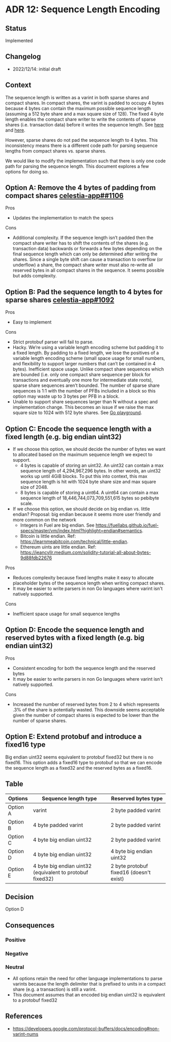 # ADR 12: Sequence Length Encoding

## Status

Implemented

## Changelog

- 2022/12/14: initial draft

## Context

The sequence length is written as a varint in both sparse shares and compact shares. In compact shares, the varint is padded to occupy 4 bytes because 4 bytes can contain the maximum possible sequence length (assuming a 512 byte share and a max square size of 128). The fixed 4 byte length enables the compact share writer to write the contents of sparse shares (i.e. transaction data) before it writes the sequence length. See [here](https://github.com/celestiaorg/celestia-app/blob/76153bf7f3263734f31e7afd84f1e48a2f573599/pkg/shares/split_compact_shares.go#L132-L145) and [here](https://github.com/celestiaorg/celestia-app/blob/76153bf7f3263734f31e7afd84f1e48a2f573599/pkg/shares/split_compact_shares.go#L113).

However, sparse shares do not pad the sequence length to 4 bytes. This inconsistency means there is a different code path for parsing sequence lengths from compact shares vs. sparse shares.

We would like to modify the implementation such that there is only one code path for parsing the sequence length. This document explores a few options for doing so.

## Option A: Remove the 4 bytes of padding from compact shares [celestia-app##1106](https://github.com/celestiaorg/celestia-app/issues/1106)

Pros

- Updates the implementation to match the specs

Cons

- Additional complexity. If the sequence length isn’t padded then the compact share writer has to shift the contents of the shares (e.g. transaction data) backwards or forwards a few bytes depending on the final sequence length which can only be determined after writing the shares. Since a single byte shift can cause a transaction to overflow (or underflow) a share, the compact share writer must also re-write all reserved bytes in all compact shares in the sequence. It seems possible but adds complexity.

## Option B: Pad the sequence length to 4 bytes for sparse shares [celestia-app#1092](https://github.com/celestiaorg/celestia-app/issues/1092)

Pros

- Easy to implement

Cons

- Strict protobuf parser will fail to parse.
- Hacky. We’re using a variable length encoding scheme but padding it to a fixed length. By padding to a fixed length, we lose the positives of a variable length encoding scheme (small space usage for small numbers, and flexibility to support larger numbers that can’t be contained in 4 bytes).
Inefficient space usage. Unlike compact share sequences which are bounded (i.e. only one compact share sequence per block for transactions and eventually one more for intermediate state roots), sparse share sequences aren’t bounded. The number of sparse share sequences is 1:1 with the number of PFBs included in a block so this option may waste up to 3 bytes per PFB in a block.
- Unable to support share sequences larger than N without a spec and implementation change. This becomes an issue if we raise the max square size to 1024 with 512 byte shares. See [Go playground](https://go.dev/play/p/xXsk4bIyCQS).

## Option C: Encode the sequence length with a fixed length (e.g. big endian uint32)

- If we choose this option, we should decide the number of bytes we want to allocated based on the maximum sequence length we expect to support.
  - 4 bytes is capable of storing an uint32. An uint32 can contain a max sequence length of 4,294,967,296 bytes. In other words, an uint32 works up until 4GiB blocks. To put this into context, this max sequence length is hit with 1024 byte share size and max square size of 2048.
  - 8 bytes is capable of storing a uint64. A uint64 can contain a max sequence length of 18,446,744,073,709,551,615 bytes so pebibyte scale.
- If we choose this option, we should decide on big endian vs. little endian? Proposal: big endian because it seems more user friendly and more common on the network
  - Integers in Fuel are big endian. See <https://fuellabs.github.io/fuel-specs/master/vm/index.html?highlight=endian#semantics>.
  <!-- markdown-link-check-disable -->
  - Bitcoin is little endian. Ref: <https://learnmeabitcoin.com/technical/little-endian>.
  <!-- markdown-link-check-enable -->
  - Ethereum uints are little endian. Ref: <https://jeancvllr.medium.com/solidity-tutorial-all-about-bytes-9d88fdb22676>

Pros

- Reduces complexity because fixed lengths make it easy to allocate placeholder bytes of the sequence length when writing compact shares.
- It may be easier to write parsers in non Go languages where varint isn't natively supported.

Cons

- Inefficient space usage for small sequence lengths

## Option D: Encode the sequence length and reserved bytes with a fixed length (e.g. big endian uint32)

Pros

- Consistent encoding for both the sequence length and the reserved bytes
- It may be easier to write parsers in non Go languages where varint isn't natively supported.

Cons

- Increased the number of reserved bytes from 2 to 4 which represents .3% of the share is potentially wasted. This downside seems acceptable given the number of compact shares is expected to be lower than the number of sparse shares.

## Option E: Extend protobuf and introduce a fixed16 type

Big endian uint32 seems equivalent to protobuf fixed32 but there is no fixed16. This option adds a fixed16 type to protobuf so that we can encode the sequence length as a fixed32 and the reserved bytes as a fixed16.

## Table

| Options  | Sequence length type                                      | Reserved bytes type                     |
| -------- | --------------------------------------------------------- | --------------------------------------- |
| Option A | varint                                                    | 2 byte padded varint                    |
| Option B | 4 byte padded varint                                      | 2 byte padded varint                    |
| Option C | 4 byte big endian uint32                                  | 2 byte padded varint                    |
| Option D | 4 byte big endian uint32                                  | 4 byte big endian uint32                |
| Option E | 4 byte big endian uint32 (equivalent to protobuf fixed32) | 2 byte protobuf fixed16 (doesn't exist) |

## Decision

Option D

## Consequences

### Positive

### Negative

### Neutral

- All options retain the need for other language implementations to parse varints because the length delimiter that is prefixed to units in a compact share (e.g. a transaction) is still a varint.
- This document assumes that an encoded big endian uint32 is equivalent to a protobuf fixed32

## References

- <https://developers.google.com/protocol-buffers/docs/encoding#non-varint-nums>
